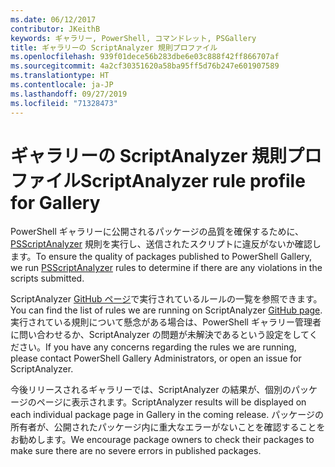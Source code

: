 ```yaml
---
ms.date: 06/12/2017
contributor: JKeithB
keywords: ギャラリー, PowerShell, コマンドレット, PSGallery
title: ギャラリーの ScriptAnalyzer 規則プロファイル
ms.openlocfilehash: 939f01dece56b283dbe6e03c888f42ff866707af
ms.sourcegitcommit: 4a2cf30351620a58ba95ff5d76b247e601907589
ms.translationtype: HT
ms.contentlocale: ja-JP
ms.lasthandoff: 09/27/2019
ms.locfileid: "71328473"
---
```

# <a name="scriptanalyzer-rule-profile-for-gallery"></a><span data-ttu-id="fd94d-103">ギャラリーの ScriptAnalyzer 規則プロファイル</span><span class="sxs-lookup"><span data-stu-id="fd94d-103">ScriptAnalyzer rule profile for Gallery</span></span>

<span data-ttu-id="fd94d-104">PowerShell ギャラリーに公開されるパッケージの品質を確保するために、[PSScriptAnalyzer](https://github.com/PowerShell/PSScriptAnalyzer) 規則を実行し、送信されたスクリプトに違反がないか確認します。</span><span class="sxs-lookup"><span data-stu-id="fd94d-104">To ensure the quality of packages published to PowerShell Gallery, we run [PSScriptAnalyzer](https://github.com/PowerShell/PSScriptAnalyzer) rules to determine if there are any violations in the scripts submitted.</span></span>

<span data-ttu-id="fd94d-105">ScriptAnalyzer [GitHub ページ](https://github.com/PowerShell/PSScriptAnalyzer/blob/development/Engine/Settings/PSGallery.psd1)で実行されているルールの一覧を参照できます。</span><span class="sxs-lookup"><span data-stu-id="fd94d-105">You can find the list of rules we are running on ScriptAnalyzer [GitHub page](https://github.com/PowerShell/PSScriptAnalyzer/blob/development/Engine/Settings/PSGallery.psd1).</span></span>
<span data-ttu-id="fd94d-106">実行されている規則について懸念がある場合は、PowerShell ギャラリー管理者に問い合わせるか、ScriptAnalyzer の問題が未解決であるという設定をしてください。</span><span class="sxs-lookup"><span data-stu-id="fd94d-106">If you have any concerns regarding the rules we are running, please contact PowerShell Gallery Administrators, or open an issue for ScriptAnalyzer.</span></span>

<span data-ttu-id="fd94d-107">今後リリースされるギャラリーでは、ScriptAnalyzer の結果が、個別のパッケージのページに表示されます。</span><span class="sxs-lookup"><span data-stu-id="fd94d-107">ScriptAnalyzer results will be displayed on each individual package page in Gallery in the coming release.</span></span> <span data-ttu-id="fd94d-108">パッケージの所有者が、公開されたパッケージ内に重大なエラーがないことを確認することをお勧めします。</span><span class="sxs-lookup"><span data-stu-id="fd94d-108">We encourage package owners to check their packages to make sure there are no severe errors in published packages.</span></span>
